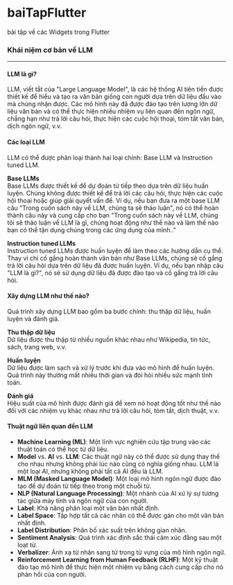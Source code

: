 # baiTapFlutter
bài tập về các Widgets trong Flutter
### Khái niệm cơ bản về LLM
------------------------

#### LLM là gì?
LLM, viết tắt của "Large Language Model", là các hệ thống AI tiên tiến được thiết kế để hiểu và tạo ra văn bản giống con người dựa trên dữ liệu đầu vào mà chúng nhận được. Các mô hình này đã được đào tạo trên lượng lớn dữ liệu văn bản và có thể thực hiện nhiều nhiệm vụ liên quan đến ngôn ngữ, chẳng hạn như trả lời câu hỏi, thực hiện các cuộc hội thoại, tóm tắt văn bản, dịch ngôn ngữ, v.v.

#### Các loại LLM
LLM có thể được phân loại thành hai loại chính: Base LLM và Instruction tuned LLM.

**Base LLMs**  
Base LLMs được thiết kế để dự đoán từ tiếp theo dựa trên dữ liệu huấn luyện. Chúng không được thiết kế để trả lời các câu hỏi, thực hiện các cuộc hội thoại hoặc giúp giải quyết vấn đề. Ví dụ, nếu bạn đưa ra một base LLM câu "Trong cuốn sách này về LLM, chúng ta sẽ thảo luận", nó có thể hoàn thành câu này và cung cấp cho bạn "Trong cuốn sách này về LLM, chúng tôi sẽ thảo luận về LLM là gì, chúng hoạt động như thế nào và làm thế nào bạn có thể tận dụng chúng trong các ứng dụng của mình.."

**Instruction tuned LLMs**  
Instruction tuned LLMs được huấn luyện để làm theo các hướng dẫn cụ thể. Thay vì chỉ cố gắng hoàn thành văn bản như Base LLMs, chúng sẽ cố gắng trả lời câu hỏi dựa trên dữ liệu đã được huấn luyện. Ví dụ, nếu bạn nhập câu "LLM là gì?", nó sẽ sử dụng dữ liệu đã được đào tạo và cố gắng trả lời câu hỏi.

#### Xây dựng LLM như thế nào?
Quá trình xây dựng LLM bao gồm ba bước chính: thu thập dữ liệu, huấn luyện và đánh giá.

**Thu thập dữ liệu**  
Dữ liệu được thu thập từ nhiều nguồn khác nhau như Wikipedia, tin tức, sách, trang web, v.v.

**Huấn luyện**  
Dữ liệu được làm sạch và xử lý trước khi đưa vào mô hình để huấn luyện. Quá trình này thường mất nhiều thời gian và đòi hỏi nhiều sức mạnh tính toán.

**Đánh giá**  
Hiệu suất của mô hình được đánh giá để xem nó hoạt động tốt như thế nào đối với các nhiệm vụ khác nhau như trả lời câu hỏi, tóm tắt, dịch thuật, v.v.

#### Thuật ngữ liên quan đến LLM
- **Machine Learning (ML)**: Một lĩnh vực nghiên cứu tập trung vào các thuật toán có thể học từ dữ liệu.
- **Model** vs. **AI** vs. **LLM**: Các thuật ngữ này có thể được sử dụng thay thế cho nhau nhưng không phải lúc nào cũng có nghĩa giống nhau. LLM là một loại AI, nhưng không phải tất cả AI đều là LLM.
- **MLM (Masked Language Model)**: Một loại mô hình ngôn ngữ được đào tạo để dự đoán từ tiếp theo trong một chuỗi từ.
- **NLP (Natural Language Processing)**: Một nhánh của AI xử lý sự tương tác giữa máy tính và ngôn ngữ của con người.
- **Label**: Khả năng phân loại một văn bản nhất định.
- **Label Space**: Tập hợp tất cả các nhãn có thể được gán cho một văn bản nhất định.
- **Label Distribution**: Phân bố xác suất trên không gian nhãn.
- **Sentiment Analysis**: Quá trình xác định sắc thái cảm xúc đằng sau một loạt từ.
- **Verbalizer**: Ánh xạ từ nhãn sang từ trong từ vựng của mô hình ngôn ngữ.
- **Reinforcement Learning from Human Feedback (RLHF)**: Một kỹ thuật đào tạo mô hình để thực hiện một nhiệm vụ bằng cách cung cấp cho nó phản hồi của con người.
